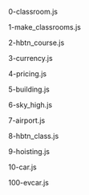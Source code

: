 0-classroom.js

1-make_classrooms.js

2-hbtn_course.js

3-currency.js

4-pricing.js

5-building.js

6-sky_high.js

7-airport.js

8-hbtn_class.js

9-hoisting.js

10-car.js

100-evcar.js